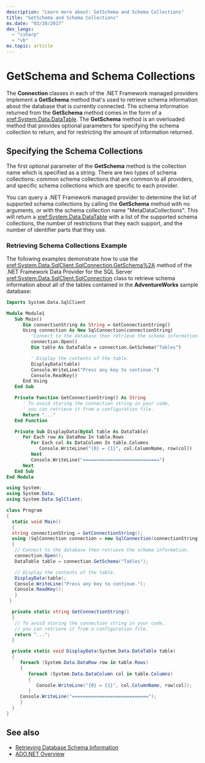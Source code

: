```yaml
---
description: "Learn more about: GetSchema and Schema Collections"
title: "GetSchema and Schema Collections"
ms.date: "03/30/2017"
dev_langs:
  - "csharp"
  - "vb"
ms.topic: article
---
```

# GetSchema and Schema Collections

The **Connection** classes in each of the .NET Framework managed providers implement a **GetSchema** method that's used to retrieve schema information about the database that is currently connected. The schema information returned from the **GetSchema** method comes in the form of a <xref:System.Data.DataTable>. The **GetSchema** method is an overloaded method that provides optional parameters for specifying the schema collection to return, and for restricting the amount of information returned.

## Specifying the Schema Collections

 The first optional parameter of the **GetSchema** method is the collection name which is specified as a string. There are two types of schema collections: common schema collections that are common to all providers, and specific schema collections which are specific to each provider.

 You can query a .NET Framework managed provider to determine the list of supported schema collections by calling the **GetSchema** method with no arguments, or with the schema collection name "MetaDataCollections". This will return a <xref:System.Data.DataTable> with a list of the supported schema collections, the number of restrictions that they each support, and the number of identifier parts that they use.

### Retrieving Schema Collections Example

 The following examples demonstrate how to use the <xref:System.Data.SqlClient.SqlConnection.GetSchema%2A> method of the .NET Framework Data Provider for the SQL Server <xref:System.Data.SqlClient.SqlConnection> class to retrieve schema information about all of the tables contained in the **AdventureWorks** sample database:

```vb
Imports System.Data.SqlClient

Module Module1
   Sub Main()
      Dim connectionString As String = GetConnectionString()
      Using connection As New SqlConnection(connectionString)
         'Connect to the database then retrieve the schema information.
         connection.Open()
         Dim table As DataTable = connection.GetSchema("Tables")

         ' Display the contents of the table.
         DisplayData(table)
         Console.WriteLine("Press any key to continue.")
         Console.ReadKey()
      End Using
   End Sub

   Private Function GetConnectionString() As String
      ' To avoid storing the connection string in your code,
      ' you can retrieve it from a configuration file.
      Return "..."
   End Function

   Private Sub DisplayData(ByVal table As DataTable)
      For Each row As DataRow In table.Rows
         For Each col As DataColumn In table.Columns
            Console.WriteLine("{0} = {1}", col.ColumnName, row(col))
         Next
         Console.WriteLine("============================")
      Next
   End Sub
End Module
```

```csharp
using System;
using System.Data;
using System.Data.SqlClient;

class Program
{
  static void Main()
  {
  string connectionString = GetConnectionString();
  using (SqlConnection connection = new SqlConnection(connectionString))
  {
   // Connect to the database then retrieve the schema information.
   connection.Open();
   DataTable table = connection.GetSchema("Tables");

   // Display the contents of the table.
   DisplayData(table);
   Console.WriteLine("Press any key to continue.");
   Console.ReadKey();
   }
 }

  private static string GetConnectionString()
  {
   // To avoid storing the connection string in your code,
   // you can retrieve it from a configuration file.
   return "...";
  }

  private static void DisplayData(System.Data.DataTable table)
  {
     foreach (System.Data.DataRow row in table.Rows)
     {
        foreach (System.Data.DataColumn col in table.Columns)
        {
           Console.WriteLine("{0} = {1}", col.ColumnName, row[col]);
        }
     Console.WriteLine("============================");
     }
  }
}
```

## See also

- [Retrieving Database Schema Information](retrieving-database-schema-information.md)
- [ADO.NET Overview](ado-net-overview.md)
